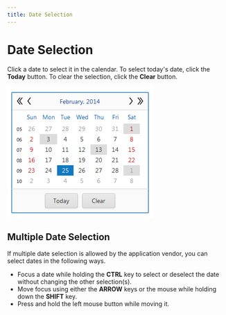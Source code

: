 ```yaml
---
title: Date Selection
---
```

# Date Selection
Click a date to select it in the calendar. To select today's date, click the **Today** button. To clear the selection, click the **Clear** button.

![EUD_CalendarSel](../../../images/img22703.png)

## Multiple Date Selection
If multiple date selection is allowed by the application vendor, you can select dates in the following ways.
* Focus a date while holding the **CTRL** key to select or deselect the date without changing the other selection(s).
* Move focus using either the **ARROW** keys or the mouse while holding down the **SHIFT** key.
* Press and hold the left mouse button while moving it.